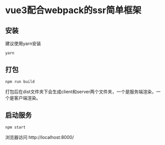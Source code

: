 # vue3配合webpack的ssr简单框架
## 安装
建议使用yarn安装
```
yarn
```
## 打包
```
npm run build
```
打包后在dist文件夹下会生成client和server两个文件夹，一个是服务端渲染，一个是客户端渲染。
## 启动服务
```
npm start
```
浏览器访问 http://localhost:8000/
